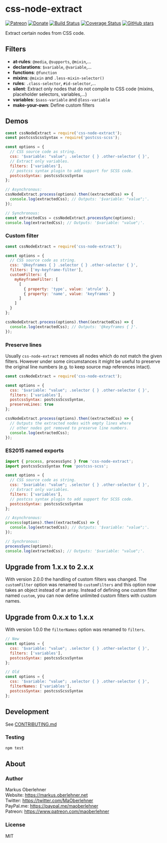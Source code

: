 # css-node-extract
[![Patreon](https://img.shields.io/badge/patreon-donate-blue.svg)](https://www.patreon.com/maoberlehner)
[![Donate](https://img.shields.io/badge/Donate-PayPal-blue.svg)](https://paypal.me/maoberlehner)
[![Build Status](https://travis-ci.org/maoberlehner/css-node-extract.svg?branch=master)](https://travis-ci.org/maoberlehner/css-node-extract)
[![Coverage Status](https://coveralls.io/repos/github/maoberlehner/css-node-extract/badge.svg?branch=master)](https://coveralls.io/github/maoberlehner/css-node-extract?branch=master)
[![GitHub stars](https://img.shields.io/github/stars/maoberlehner/css-node-extract.svg?style=social&label=Star)](https://github.com/maoberlehner/css-node-extract)

Extract certain nodes from CSS code.

## Filters
- **at-rules**: `@media`, `@supports`, `@mixin`,...
- **declarations**: `$variable`, `@variable`,...
- **functions**: `@function`
- **mixins**: `@mixin` and `.less-mixin-selector()`
- **rules**: `.class-selector`, `#id-selector`,...
- **silent**: Extract only nodes that do not compile to CSS code (mixins, placeholder selectors, variables,...)
- **variables**: `$sass-variable` and `@less-variable`
- **make-your-own**: Define custom filters

## Demos
```js
const cssNodeExtract = require('css-node-extract');
const postcssScssSyntax = require('postcss-scss');

const options = {
  // CSS source code as string.
  css: '$variable: "value"; .selector { } .other-selector { }',
  // Extract only variables.
  filters: ['variables'],
  // postcss syntax plugin to add support for SCSS code.
  postcssSyntax: postcssScssSyntax
};

// Asynchronous:
cssNodeExtract.process(options).then((extractedCss) => {
  console.log(extractedCss); // Outputs: '$variable: "value";'.
});

// Synchronous:
const extractedCss = cssNodeExtract.processSync(options);
console.log(extractedCss); // Outputs: '$variable: "value";'.
```

### Custom filter
```js
const cssNodeExtract = require('css-node-extract');

const options = {
  // CSS source code as string.
  css: '@keyframes { } .selector { } .other-selector { }',
  filters: ['my-keyframe-filter'],
  customFilters: {
    myKeyframeFilter: [
      [
        { property: 'type', value: 'atrule' },
        { property: 'name', value: 'keyframes' }
      ]
    ]
  }
};

cssNodeExtract.process(options).then((extractedCss) => {
  console.log(extractedCss); // Outputs: '@keyframes { }'.
});
```

### Preserve lines
Usually `css-node-extract` removes all nodes which do not match the given filters. However under some circumstances it might be useful to preserve the original line numbers (e.g. to keep source map references intact).

```js
const cssNodeExtract = require('css-node-extract');

const options = {
  css: '$variable: "value"; .selector { } .other-selector { }',
  filters: ['variables'],
  postcssSyntax: postcssScssSyntax,
  preserveLines: true
};

cssNodeExtract.process(options).then((extractedCss) => {
  // Outputs the extracted nodes with empty lines where
  // other nodes got removed to preserve line numbers.
  console.log(extractedCss);
});
```

### ES2015 named exports
```js
import { process, processSync } from 'css-node-extract';
import postcssScssSyntax from 'postcss-scss';

const options = {
  // CSS source code as string.
  css: '$variable: "value"; .selector { } .other-selector { }',
  // Extract only variables.
  filters: ['variables'],
  // postcss syntax plugin to add support for SCSS code.
  postcssSyntax: postcssScssSyntax
};

// Asynchronous:
process(options).then((extractedCss) => {
  console.log(extractedCss); // Outputs: '$variable: "value";'.
});

// Synchronous:
processSync(options);
console.log(extractedCss); // Outputs: '$variable: "value";'.
```

## Upgrade from 1.x.x to 2.x.x
With version 2.0.0 the handling of custom filters was changed. The `customFilter` option was renamed to `customFilters` and this option now takes an object instead of an array. Instead of defining one custom filter named `custom`, you can now define unlimited custom filters with custom names.

## Upgrade from 0.x.x to 1.x.x
With version 1.0.0 the `filterNames` option was renamed to `filters`.

```js
// New
const options = {
  css: '$variable: "value"; .selector { } .other-selector { }',
  filters: ['variables'],
  postcssSyntax: postcssScssSyntax
};

// Old
const options = {
  css: '$variable: "value"; .selector { } .other-selector { }',
  filterNames: ['variables'],
  postcssSyntax: postcssScssSyntax
};
```

## Development
See [CONTRIBUTING.md](https://github.com/maoberlehner/css-node-extract/blob/master/CONTRIBUTING.md)

### Testing
```bash
npm test
```

## About
### Author
Markus Oberlehner  
Website: https://markus.oberlehner.net  
Twitter: https://twitter.com/MaOberlehner  
PayPal.me: https://paypal.me/maoberlehner  
Patreon: https://www.patreon.com/maoberlehner

### License
MIT
